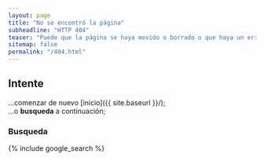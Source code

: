 ```yaml
---
layout: page
title: "No se encontró la página"
subheadline: "HTTP 404"
teaser: "Puede que la página se haya movido o borrado o que haya un error de tipeo."
sitemap: false
permalink: "/404.html"
---
```

## Intente
 
...comenzar de nuevo [inicio]({{ site.baseurl }}/);  
...o  **busqueda** a continuación;  

### Busqueda

{% include google_search %}
